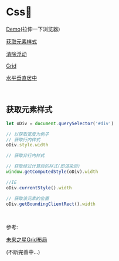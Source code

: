 # Css🌈

[Demo](https://codepen.io/Timm515/pen/wEgMRv)(拉伸一下浏览器)

[获取元素样式](#获取元素样式)

[清除浮动](#清除浮动的方式)

[Grid](./grid.html)

[水平垂直居中](./水平垂直居中.html)

&nbsp;

## 获取元素样式

```javascript
let oDiv = document.querySelector('#div')

// 以获取宽度为例子
// 获取行内样式
oDiv.style.width

// 获取非行内样式

// 获取经过计算后的样式(即渲染后)
window.getComputedStyle(oDiv).width

//IE
oDiv.currentStyle().width

// 获取该元素的位置
oDiv.getBoundingClientRect().width
```

&nbsp;

参考:

[未来之星Grid布局](https://juejin.im/post/59c722b35188257a125d7960)

(不断完善中...)